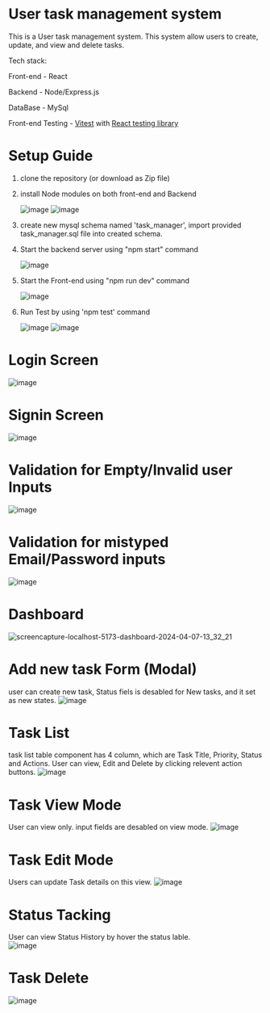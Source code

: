 # User task management system
This is a User task management system. This system allow users to create, update, and view and delete tasks. 

Tech stack:
  
  Front-end - React
    
  Backend - Node/Express.js  
  
  DataBase - MySql  
  
  Front-end Testing - [Vitest](https://vitest.dev/) with [React testing library](https://testing-library.com/)

# Setup Guide
01. clone the repository (or download as Zip file)
02. install Node modules on both front-end and Backend

      ![image](https://github.com/S-Dissanayake/user-task-management-system/assets/89515541/e27347c1-cf2c-42e7-b4cf-c9ced1973476)
      ![image](https://github.com/S-Dissanayake/user-task-management-system/assets/89515541/c8aa6e58-9780-421b-aa03-0d2572358d7a)
  
03. create new mysql schema named 'task_manager', import provided task_manager.sql file into created schema.
04. Start the backend server using "npm start" command
   
      ![image](https://github.com/S-Dissanayake/user-task-management-system/assets/89515541/4910052d-bda4-48d1-8e72-5183dfa31ee1)

05. Start the Front-end using "npm run dev" command

      ![image](https://github.com/S-Dissanayake/user-task-management-system/assets/89515541/9f6393db-8318-4f6d-ba01-70acfe8046e4)

06. Run Test by using 'npm test' command
  
     ![image](https://github.com/S-Dissanayake/user-task-management-system/assets/89515541/055cf85d-65a2-4825-ac43-0626c6065fd7)
     ![image](https://github.com/S-Dissanayake/user-task-management-system/assets/89515541/ce400d40-d946-4e36-ba5a-abd5d0e97b64)
   
# Login Screen
![image](https://github.com/S-Dissanayake/user-task-management-system/assets/89515541/0cf8bfa1-cdd5-4908-bbf6-bcee78764b3f)

# Signin Screen
![image](https://github.com/S-Dissanayake/user-task-management-system/assets/89515541/31169e0a-4869-46c4-a3db-ec8f1cb7637a)

# Validation for Empty/Invalid user Inputs
![image](https://github.com/S-Dissanayake/user-task-management-system/assets/89515541/57c53e66-5cb6-4364-ae52-e42b2bc09f03)

# Validation for mistyped Email/Password inputs 
![image](https://github.com/S-Dissanayake/user-task-management-system/assets/89515541/0e9ccf0b-e5c9-4827-85c3-de1b0669a6e0)

# Dashboard
![screencapture-localhost-5173-dashboard-2024-04-07-13_32_21](https://github.com/S-Dissanayake/user-task-management-system/assets/89515541/e99776df-0a36-49ce-ab76-92dd8499f913)

# Add new task Form (Modal)
user can create new task, Status fiels is desabled for New tasks, and it set as new states.
![image](https://github.com/S-Dissanayake/user-task-management-system/assets/89515541/297b6332-8656-4381-8932-4e16dab77371)

# Task List
task list table component has 4 column, which are Task Title, Priority, Status and Actions.
User can view, Edit and Delete by clicking relevent action buttons. 
![image](https://github.com/S-Dissanayake/user-task-management-system/assets/89515541/df263f31-f8b8-4214-b2c6-50949728fe9b)

# Task View Mode
User can view only. input fields are desabled on view mode.
![image](https://github.com/S-Dissanayake/user-task-management-system/assets/89515541/4ad95a7e-3d02-4824-a4ee-0b5de024af24)

# Task Edit Mode
Users can update Task details on this view.
![image](https://github.com/S-Dissanayake/user-task-management-system/assets/89515541/d7c0c7fa-ed14-49fb-a7a9-5a881a1b5837)

# Status Tacking
User can view Status History by hover the status lable.  
![image](https://github.com/S-Dissanayake/user-task-management-system/assets/89515541/6dbfade2-4d06-4b48-9b34-41fdc3a325f6)

# Task Delete
![image](https://github.com/S-Dissanayake/user-task-management-system/assets/89515541/45174f91-d7bf-4320-92a3-451065e25868)
